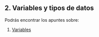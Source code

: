 ## 2. Variables y tipos de datos
Podrás encontrar los apuntes sobre:

 1. [Variables](https://github.com/BitNomada/apuntes-javascript-basico/blob/main/2-Tipo-datos-variables/2-1-variables.md)
